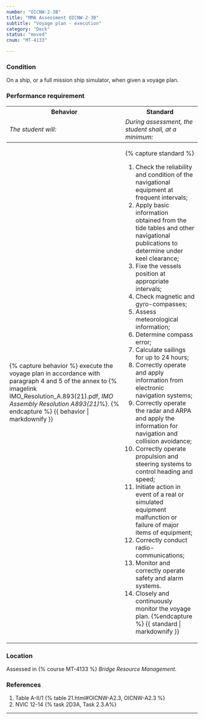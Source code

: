 ```yaml
---
number: "OICNW-2-3B"
title: "MMA Assessment OICNW-2-3B"
subtitle: "Voyage plan - execution"
category: "Deck"
status: "moved"
cnum: "MT-4133"

---
```

### Condition

On a ship, or a full mission ship simulator, when given a voyage plan.

### Performance requirement 

<table width='100%' class='Guidelines'>
 <thead>
 <tr>
     <th class='thirty'>Behavior</th>
     <th class='seventy'>Standard</th>
 </tr>
 <tr>
     <td><em>The student will:</em></td>
     <td><em>During assessment, the student shall, at a minimum:</em></td>
 </tr>
 </thead>
 <tbody>
 

<tr><td>

{% capture behavior %}
execute the voyage plan in accordance with paragraph 4 and 5 of the annex to {% imagelink IMO_Resolution_A.893(21).pdf, *IMO Assembly Resolution A893(21)*%}. 
{% endcapture %}
{{ behavior | markdownify }}

</td><td>

{% capture standard %}
1. Check the reliability and condition of the navigational equipment at frequent intervals;
2. Apply basic information obtained from the tide tables and other navigational publications to determine under keel clearance;
3. Fixe the vessels position at appropriate intervals;
4. Check magnetic and gyro-compasses;
5. Assess meteorological information;
6. Determine compass error;
7. Calculate sailings for up to 24 hours;
8. Correctly operate and apply information from electronic navigation systems;
9. Correctly operate the radar and ARPA and apply the information for navigation and collision avoidance;
10. Correctly operate propulsion and steering systems to control heading and speed;
11. Initiate action in event of a real or simulated equipment malfunction or failure of major items of equipment;
12. Correctly conduct radio-communications;
13. Monitor and correctly operate safety and alarm systems.
14. Closely and continuously monitor the voyage plan.
{%endcapture %}
{{ standard | markdownify }}

</td></tr>



 </tbody>
 </table>

### Location

Assessed in  {% course  MT-4133 %}  *Bridge Resource Management*.

### References

1.  Table A-II/1 {% table 21.html#OICNW-A2.3, OICNW-A2.3 %}
1.  NVIC 12-14 {% task 2D3A, Task 2.3.A%}

***

